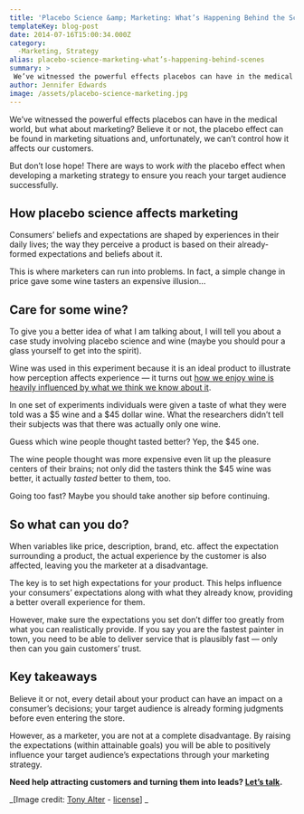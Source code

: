 ```yaml
---
title: 'Placebo Science &amp; Marketing: What’s Happening Behind the Scenes'
templateKey: blog-post
date: 2014-07-16T15:00:34.000Z
category: 
  -Marketing, Strategy
alias: placebo-science-marketing-what’s-happening-behind-scenes
summary: > 
 We’ve witnessed the powerful effects placebos can have in the medical world, but what about marketing? Believe it or not, the placebo effect can be found in marketing situations and, unfortunately, we can’t control how it affects our customers.
author: Jennifer Edwards
image: /assets/placebo-science-marketing.jpg
---
```


We’ve witnessed the powerful effects placebos can have in the medical world, but what about marketing? Believe it or not, the placebo effect can be found in marketing situations and, unfortunately, we can’t control how it affects our customers.

But don’t lose hope! There are ways to work _with_ the placebo effect when developing a marketing strategy to ensure you reach your target audience successfully.

How placebo science affects marketing
-------------------------------------

Consumers’ beliefs and expectations are shaped by experiences in their daily lives; the way they perceive a product is based on their already-formed expectations and beliefs about it.

This is where marketers can run into problems. In fact, a simple change in price gave some wine tasters an expensive illusion...

Care for some wine?
-------------------

To give you a better idea of what I am talking about, I will tell you about a case study involving placebo science and wine (maybe you should pour a glass yourself to get into the spirit).

Wine was used in this experiment because it is an ideal product to illustrate how perception affects experience — it turns out [how we enjoy wine is heavily influenced by what we think we know about it](http://www.forbes.com/sites/rogerdooley/2014/02/13/placebo-marketing/).

In one set of experiments individuals were given a taste of what they were told was a $5 wine and a $45 dollar wine. What the researchers didn’t tell their subjects was that there was actually only one wine.

Guess which wine people thought tasted better? Yep, the $45 one.

The wine people thought was more expensive even lit up the pleasure centers of their brains; not only did the tasters think the $45 wine was better, it actually _tasted_ better to them, too.

Going too fast? Maybe you should take another sip before continuing.

So what can you do?
-------------------

When variables like price, description, brand, etc. affect the expectation surrounding a product, the actual experience by the customer is also affected, leaving you the marketer at a disadvantage.

The key is to set high expectations for your product. This helps influence your consumers’ expectations along with what they already know, providing a better overall experience for them.

However, make sure the expectations you set don’t differ too greatly from what you can realistically provide. If you say you are the fastest painter in town, you need to be able to deliver service that is plausibly fast — only then can you gain customers’ trust.

Key takeaways
-------------

Believe it or not, every detail about your product can have an impact on a consumer’s decisions; your target audience is already forming judgments before even entering the store.

However, as a marketer, you are not at a complete disadvantage. By raising the expectations (within attainable goals) you will be able to positively influence your target audience’s expectations through your marketing strategy.

**Need help attracting customers and turning them into leads? [Let’s talk](/contact-us).**

_\[Image credit: [Tony Alter](https://www.flickr.com/photos/78428166@N00/4433318139/in/photolist-7KKV2D-DTLG2-6CzNZG-hBspSK-8qgj6F-9vnCza-hZ7qHj-6fNEVF-hUuGP2-fh27sX-8cXnPr-cHKZYm-2pDLb-5NKuzd-5Zz7k9-8SZvBN-5zyR3b-dRsLkh-fEu7s6-8d1FzS-8d1FBh-4obCbZ-dVcLAP-7ZuRnZ-dCmRmq-dX8F3Z-hSX46z-gXPBoX-6pnqXB-7w6krx-hUud59-6fNDnc-9dsPvL-F7oFb-jBTAse-hSHtMu-Bh9P2-fokmNm-fbycca-gXPH3w-5npx2x-ai89YQ-aeAK5T-4J71SH-9SA1Vq-99yCUM-aUTzyi-akvh4P-dJF9Er-p84Te) - [license](https://creativecommons.org/licenses/by/2.0/)\] _